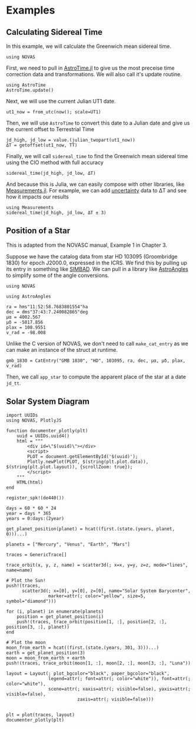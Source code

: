 # Examples

## Calculating Sidereal Time

In this example, we will calculate the Greenwich mean sidereal time.

```@setup sidereal
using NOVAS
```

First, we need to pull in [AstroTime.jl](https://github.com/JuliaAstro/AstroTime.jl) to give us the most preceise time correction data and transformations.
We will also call it's update routine.

```@example sidereal
using AstroTime
AstroTime.update()
```

Next, we will use the current Julian UT1 date.

```@example sidereal
ut1_now = from_utc(now(); scale=UT1)
```

Then, we will use `AstroTime` to convert this date to a Julian date and give us the current offset to Terrestrial Time

```@example sidereal
jd_high, jd_low = value.(julian_twopart(ut1_now))
ΔT = getoffset(ut1_now, TT)
```

Finally, we will call `sidereal_time` to find the Greenwich mean sidereal time using the CIO method with full accuracy

```@example sidereal
sidereal_time(jd_high, jd_low, ΔT)
```

And because this is Julia, we can easily compose with other libraries, like [Measurements.jl](https://github.com/JuliaPhysics/Measurements.jl).
For example, we can add [uncertainty](https://eclipse.gsfc.nasa.gov/SEcat5/uncertainty.html) data to ΔT and see how it impacts our results

```@example sidereal
using Measurements
sidereal_time(jd_high, jd_low, ΔT ± 3)
```

## Position of a Star

This is adapted from the NOVASC manual, Example 1 in Chapter 3.

Suppose we have the catalog data from star HD 103095 (Groombridge 1830) for epoch J2000.0, expressed in the ICRS. We find this by pulling up its entry in something like [SIMBAD](https://simbad.u-strasbg.fr/simbad/sim-id?Ident=Gmb%201830). We can pull in a library like [AstroAngles](https://github.com/JuliaAstro/AstroAngles.jl) to simplify some of the angle conversions.

```@setup star
using NOVAS
```

```@example star
using AstroAngles

ra = hms"11:52:58.7683801554"ha
dec = dms"37:43:7.240082865"deg
μα = 4002.567
μδ = -5817.856
plax = 108.9551
v_rad = -98.008
```

Unlike the C version of NOVAS, we don't need to call `make_cat_entry` as we can make an instance of the struct at runtime.

```@example star
gmb_1830 = CatEntry("GMB 1830", "HD", 103095, ra, dec, μα, μδ, plax, v_rad)
```

Then, we call `app_star` to compute the apparent place of the star at a date `jd_tt`.

## Solar System Diagram

```@example orbits
import UUIDs
using NOVAS, PlotlyJS

function documenter_plotly(plt)
    uuid = UUIDs.uuid4()
    html = """
        <div id=\"$(uuid)\"></div>
        <script>
        PLOT = document.getElementById('$(uuid)');
        Plotly.newPlot(PLOT, $(string(plt.plot.data)), $(string(plt.plot.layout)), {scrollZoom: true});
        </script>
    """
    HTML(html)
end

register_spk!(de440())

days = 60 * 60 * 24
year = days * 365
years = 0:days:(2year)

get_planet_position(planet) = hcat((first.(state.(years, planet, 0)))...)

planets = ["Mercury", "Venus", "Earth", "Mars"]

traces = GenericTrace[]

trace_orbit(x, y, z, name) = scatter3d(; x=x, y=y, z=z, mode="lines", name=name)

# Plot the Sun!
push!(traces,
      scatter3d(; x=[0], y=[0], z=[0], name="Solar System Barycenter",
                marker=attr(; color="yellow", size=5, symbol="diamond")))

for (i, planet) in enumerate(planets)
    position = get_planet_position(i)
    push!(traces, trace_orbit(position[1, :], position[2, :], position[3, :], planet))
end

# Plot the moon
moon_from_earth = hcat((first.(state.(years, 301, 3)))...)
earth = get_planet_position(3)
moon = moon_from_earth + earth
push!(traces, trace_orbit(moon[1, :], moon[2, :], moon[3, :], "Luna"))

layout = Layout(; plot_bgcolor="black", paper_bgcolor="black",
                legend=attr(; font=attr(; color="white")), font=attr(; color="white"),
                scene=attr(; xaxis=attr(; visible=false), yaxis=attr(; visible=false),
                           zaxis=attr(; visible=false)))


plt = plot(traces, layout)
documenter_plotly(plt)
```
